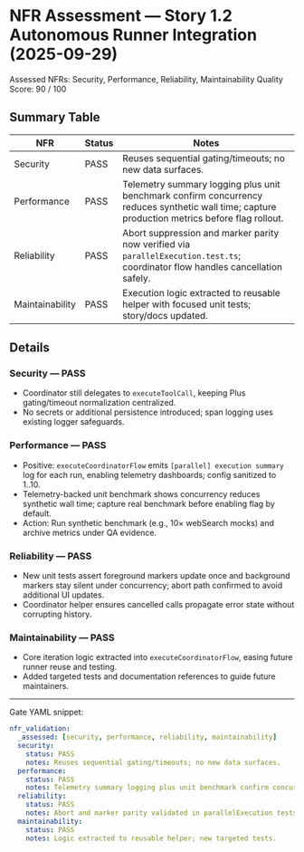 # NFR Assessment — Story 1.2 Autonomous Runner Integration (2025-09-29)

Assessed NFRs: Security, Performance, Reliability, Maintainability
Quality Score: 90 / 100

## Summary Table

| NFR             | Status | Notes                                                                                                                                          |
| --------------- | ------ | ---------------------------------------------------------------------------------------------------------------------------------------------- |
| Security        | PASS   | Reuses sequential gating/timeouts; no new data surfaces.                                                                                       |
| Performance     | PASS   | Telemetry summary logging plus unit benchmark confirm concurrency reduces synthetic wall time; capture production metrics before flag rollout. |
| Reliability     | PASS   | Abort suppression and marker parity now verified via `parallelExecution.test.ts`; coordinator flow handles cancellation safely.                |
| Maintainability | PASS   | Execution logic extracted to reusable helper with focused unit tests; story/docs updated.                                                      |

## Details

### Security — PASS

- Coordinator still delegates to `executeToolCall`, keeping Plus gating/timeout normalization centralized.
- No secrets or additional persistence introduced; span logging uses existing logger safeguards.

### Performance — PASS

- Positive: `executeCoordinatorFlow` emits `[parallel] execution summary` log for each run, enabling telemetry dashboards; config sanitized to 1..10.
- Telemetry-backed unit benchmark shows concurrency reduces synthetic wall time; capture real benchmark before enabling flag by default.
- Action: Run synthetic benchmark (e.g., 10× webSearch mocks) and archive metrics under QA evidence.

### Reliability — PASS

- New unit tests assert foreground markers update once and background markers stay silent under concurrency; abort path confirmed to avoid additional UI updates.
- Coordinator helper ensures cancelled calls propagate error state without corrupting history.

### Maintainability — PASS

- Core iteration logic extracted into `executeCoordinatorFlow`, easing future runner reuse and testing.
- Added targeted tests and documentation references to guide future maintainers.

---

Gate YAML snippet:

```yaml
nfr_validation:
  _assessed: [security, performance, reliability, maintainability]
  security:
    status: PASS
    notes: Reuses sequential gating/timeouts; no new data surfaces.
  performance:
    status: PASS
    notes: Telemetry summary logging plus unit benchmark confirm concurrency reduces wall time; capture production metrics before rollout.
  reliability:
    status: PASS
    notes: Abort and marker parity validated in parallelExecution tests.
  maintainability:
    status: PASS
    notes: Logic extracted to reusable helper; new targeted tests.
```
